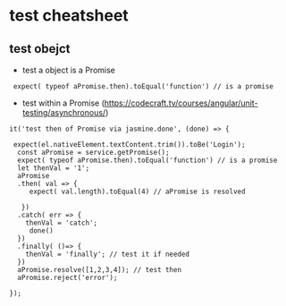 # test cheatsheet

## test obejct

 - test a object is a Promise
 ```
  expect( typeof aPromise.then).toEqual('function') // is a promise
 
 ```
 
 - test within a Promise (https://codecraft.tv/courses/angular/unit-testing/asynchronous/)
 
 ```
 it('test then of Promise via jasmine.done', (done) => { 
  
  expect(el.nativeElement.textContent.trim()).toBe('Login');
   const aPromise = service.getPromise();
   expect( typeof aPromise.then).toEqual('function') // is a promise
   let thenVal = '1';
   aPromise
   .then( val => {
      expect( val.length).toEqual(4) // aPromise is resolved
     
    })
   .catch( err => {
     thenVal = 'catch';
      done()
   })
   .finally( ()=> {
     thenVal = 'finally'; // test it if needed
   })
   aPromise.resolve([1,2,3,4]); // test then
   aPromise.reject('error');

});
 ```
